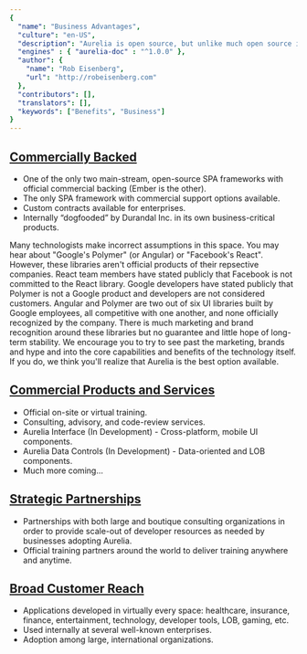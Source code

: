 ```yaml
---
{
  "name": "Business Advantages",
  "culture": "en-US",
  "description": "Aurelia is open source, but unlike much open source in the JavaScript space, Aurelia is an official product with commercial backing. If your business is going to spend significant money building software, you want to do it on a platform that's committed to you as a customer. You want to be able to form a relationship with your technology provider to ensure that you and your developers have a solid platform upon which to build your business now and in the years to come. This article details a few important business advantages which you won't find all together in any product besides Aurelia.",
  "engines" : { "aurelia-doc" : "^1.0.0" },
  "author": {
  	"name": "Rob Eisenberg",
  	"url": "http://robeisenberg.com"
  },
  "contributors": [],
  "translators": [],
  "keywords": ["Benefits", "Business"]
}
---
```


## [Commercially Backed](aurelia-doc://section/1/version/1.0.0)

* One of the only two main-stream, open-source SPA frameworks with official commercial backing (Ember is the other).
* The only SPA framework with commercial support options available.
* Custom contracts available for enterprises.
* Internally “dogfooded” by Durandal Inc. in its own business-critical products.

Many technologists make incorrect assumptions in this space. You may hear about "Google's Polymer" (or Angular) or "Facebook's React". However, these libraries aren't official products of their repsective companies. React team members have stated publicly that Facebook is not committed to the React library. Google developers have stated publicly that Polymer is not a Google product and developers are not considered customers. Angular and Polymer are two out of six UI libraries built by Google employees, all competitive with one another, and none officially recognized by the company. There is much marketing and brand recognition around these libraries but no guarantee and little hope of long-term stability. We encourage you to try to see past the marketing, brands and hype and into the core capabilities and benefits of the technology itself. If you do, we think you'll realize that Aurelia is the best option available.

## [Commercial Products and Services](aurelia-doc://section/2/version/1.0.0)

* Official on-site or virtual training.
* Consulting, advisory, and code-review services.
* Aurelia Interface (In Development) - Cross-platform, mobile UI components.
* Aurelia Data Controls (In Development) - Data-oriented and LOB components.
* Much more coming...

## [Strategic Partnerships](aurelia-doc://section/3/version/1.0.0)

* Partnerships with both large and boutique consulting organizations in order to provide scale-out of developer resources as needed by businesses adopting Aurelia.
* Official training partners around the world to deliver training anywhere and anytime.

## [Broad Customer Reach](aurelia-doc://section/4/version/1.0.0)

* Applications developed in virtually every space: healthcare, insurance, finance, entertainment, technology, developer tools, LOB, gaming, etc.
* Used internally at several well-known enterprises.
* Adoption among large, international organizations.
